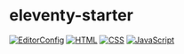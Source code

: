 # eleventy-starter

[![EditorConfig](../../actions/workflows/editorconfig.yml/badge.svg)](../../actions/workflows/editorconfig.yml)
[![HTML](../../actions/workflows/html.yml/badge.svg)](../../actions/workflows/html.yml)
[![CSS](../../actions/workflows/css.yml/badge.svg)](../../actions/workflows/css.yml)
[![JavaScript](../../actions/workflows/javascript.yml/badge.svg)](../../actions/workflows/javascript.yml)
